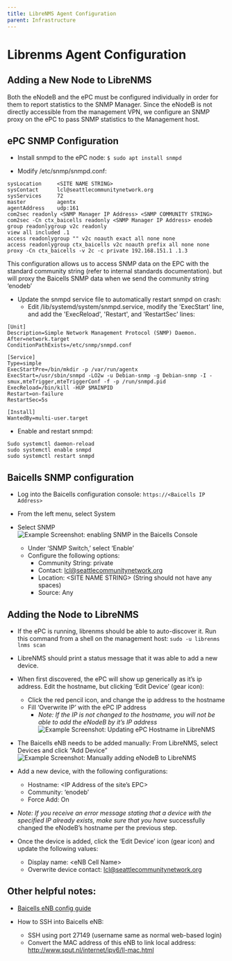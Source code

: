 ```yaml
---
title: LibreNMS Agent Configuration
parent: Infrastructure
---
```


# Librenms Agent Configuration

## Adding a New Node to LibreNMS

Both the eNodeB and the ePC must be configured individually in order for them to report statistics to the SNMP Manager. Since the eNodeB is not directly accessible from the management VPN, we configure an SNMP proxy on the ePC to pass SNMP statistics to the Management host.

## ePC SNMP Configuration

* Install snmpd to the ePC node:
``` $ sudo apt install snmpd ```

* Modify /etc/snmp/snmpd.conf:

```
sysLocation 	<SITE NAME STRING>
sysContact  	lcl@seattlecommunitynetwork.org
sysServices 	72
master      	agentx
agentAddress	udp:161
com2sec readonly <SNMP Manager IP Address> <SNMP COMMUNITY STRING>
com2sec -Cn ctx_baicells readonly <SNMP Manager IP Address> enodeb
group readonlygroup v2c readonly
view all included .1
access readonlygroup "" v2c noauth exact all none none
access readonlygroup ctx_baicells v2c noauth prefix all none none
proxy -Cn ctx_baicells -v 2c -c private 192.168.151.1 .1.3
```

This configuration allows us to access SNMP data on the EPC with the standard community string (refer to internal standards documentation). but will proxy the Baicells SNMP data when we send the community string ‘enodeb’

* Update the snmpd service file to automatically restart snmpd on crash:
   * Edit /lib/systemd/system/snmpd.service, modify the 'ExecStart' line, and add the 'ExecReload', 'Restart', and 'RestartSec' lines:

```
[Unit]
Description=Simple Network Management Protocol (SNMP) Daemon.
After=network.target
ConditionPathExists=/etc/snmp/snmpd.conf

[Service]
Type=simple
ExecStartPre=/bin/mkdir -p /var/run/agentx
ExecStart=/usr/sbin/snmpd -LO2w -u Debian-snmp -g Debian-snmp -I -smux,mteTrigger,mteTriggerConf -f -p /run/snmpd.pid
ExecReload=/bin/kill -HUP $MAINPID
Restart=on-failure
RestartSec=5s

[Install]
WantedBy=multi-user.target
```

* Enable and restart snmpd:
```
Sudo systemctl daemon-reload
sudo systemctl enable snmpd
sudo systemctl restart snmpd
```

## Baicells SNMP configuration
* Log into the Baicells configuration console:
```https://<Baicells IP Address>```

* From the left menu, select System

* Select SNMP
![Example Screenshot: enabling SNMP in the Baicells Console](https://i.imgur.com/YanPtMs.png)
   * Under ‘SNMP Switch,’ select ‘Enable’
   * Configure the following options:
      * Community String: private
      * Contact: lcl@seattlecommunitynetwork.org
      * Location: \<SITE NAME STRING\> (String should not have any spaces)
      * Source: Any

## Adding the Node to LibreNMS
* If the ePC is running, librenms should be able to auto-discover it. Run this command from a shell on the management host:
```sudo -u librenms lnms scan```

* LibreNMS should print a status message that it was able to add a new device.

* When first discovered, the ePC will show up generically as it’s ip address. Edit the hostname, but clicking ‘Edit Device’ (gear icon):
   * Click the red pencil icon, and change the ip address to the hostname
   * Fill ‘Overwrite IP’ with the ePC IP address
      * *Note: If the IP is not changed to the hostname, you will not be able to add the eNodeB by it’s IP address*
![Example Screenshot: Updating ePC Hostname in LibreNMS](https://i.imgur.com/LHeL3Zq.png)

* The Baicells eNB needs to be added manually: From LibreNMS, select Devices and click “Add Device”
![Example Screenshot: Manually adding eNodeB to LibreNMS](https://i.imgur.com/Tlqpbh3.png)

* Add a new device, with the following configurations:
   * Hostname: <IP Address of the site’s EPC>
   * Community: ‘enodeb’
   * Force Add: On

* *Note: If you receive an error message stating that a device with the specified IP already exists, make sure that you have* successfully changed the eNodeB’s hostname per the previous step.

* Once the device is added, click the ‘Edit Device’ icon (gear icon) and update the following values:
   * Display name: \<eNB Cell Name\>
   * Overwrite device contact: lcl@seattlecommunitynetwork.org

## Other helpful notes:

* [Baicells eNB config guide](https://img.baicells.com//Upload/20210810/FILE/195c7e84-47d9-4acb-aa00-cba0e080d885.pdf)

* How to SSH into Baicells eNB:
   * SSH using port 27149 (username same as normal web-based login)
   * Convert the MAC address of this eNB to link local address: http://www.sput.nl/internet/ipv6/ll-mac.html

